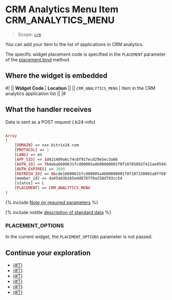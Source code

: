 # CRM Analytics Menu Item CRM_ANALYTICS_MENU

> Scope: [`crm`](../../scopes/permissions.md)

You can add your item to the list of applications in CRM analytics.

The specific widget placement code is specified in the `PLACEMENT` parameter of the [placement.bind](../placement-bind.md) method.

## Where the widget is embedded

#|
|| **Widget Code** | **Location** ||
|| `CRM_ANALYTICS_MENU` | Item in the CRM analytics application list ||
|#

## What the handler receives

Data is sent as a POST request {.b24-info}

```php

Array
(
    [DOMAIN] => xxx.bitrix24.com
    [PROTOCOL] => 1
    [LANG] => en
    [APP_SID] => 1d421409a6c74c6f917ecd29e5ec3a86
    [AUTH_ID] => 7b4eba6600631fcd00005a4b00000001f0f10785092f421ae959432ff27233c97c2226
    [AUTH_EXPIRES] => 3600
    [REFRESH_ID] => 6bcde16600631fcd00005a4b00000001f0f107338065a0ff687e880e437a8ec7ec6919
    [member_id] => da45a03b265edd8787f8a258d793cc5d
    [status] => L
    [PLACEMENT] => CRM_ANALYTICS_MENU
)

```

{% include [Note on required parameters](../../../_includes/required.md) %}

{% include notitle [description of standard data](../_includes/widget_data.md) %}

### PLACEMENT_OPTIONS

In the current widget, the `PLACEMENT_OPTIONS` parameter is not passed.

## Continue your exploration

- [{#T}](../placement-bind.md)
- [{#T}](../ui-interaction/index.md)
- [{#T}](../ui-interaction/crm-card.md)
- [{#T}](../../interactivity/index.md)
- [{#T}](../open-application.md)
- [{#T}](../open-path.md)